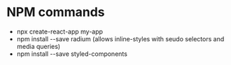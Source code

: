 # NPM commands
* npx create-react-app my-app
* npm install --save radium (allows inline-styles with seudo selectors and media queries)
* npm install --save styled-components